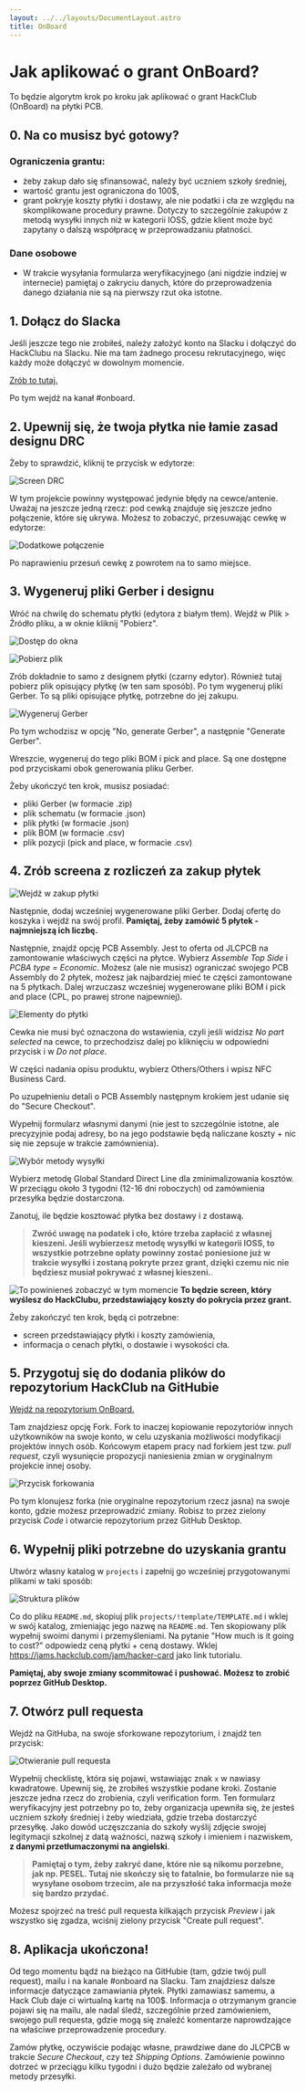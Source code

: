 ```yaml
---
layout: ../../layouts/DocumentLayout.astro
title: OnBoard
---
```


# Jak aplikować o grant OnBoard?
To będzie algorytm krok po kroku jak aplikować o grant HackClub (OnBoard) na płytki PCB.

## 0. Na co musisz być gotowy?

### Ograniczenia grantu:
- żeby zakup dało się sfinansować, należy być uczniem szkoły średniej,
- wartość grantu jest ograniczona do 100$,
- grant pokryje koszty płytki i dostawy, ale nie podatki i cła ze względu na skomplikowane procedury prawne. Dotyczy to szczególnie zakupów z metodą wysyłki innych niż w kategorii IOSS, gdzie klient może być zapytany o dalszą współpracę w przeprowadzaniu płatności.

### Dane osobowe
- W trakcie wysyłania formularza weryfikacyjnego (ani nigdzie indziej w internecie) pamiętaj o zakryciu danych, które do przeprowadzenia danego działania nie są na pierwszy rzut oka istotne.

## 1. Dołącz do Slacka
Jeśli jeszcze tego nie zrobiłeś, należy założyć konto na Slacku i dołączyć do HackClubu na Slacku. Nie ma tam żadnego procesu rekrutacyjnego, więc każdy może dołączyć w dowolnym momencie.

[Zrób to tutaj.](https://hackclub.com/slack/)

Po tym wejdź na kanał #onboard.

## 2. Upewnij się, że twoja płytka nie łamie zasad designu DRC
Żeby to sprawdzić, kliknij te przycisk w edytorze:

![Screen DRC](../../../public/drc-screen.png)

W tym projekcie powinny występować jedynie błędy na cewce/antenie. Uważaj na jeszcze jedną rzecz: pod cewką znajduje się jeszcze jedno połączenie, które się ukrywa. Możesz to zobaczyć, przesuwając cewkę w edytorze:

![Dodatkowe połączenie](../../../public/wrong-connection.png)

Po naprawieniu przesuń cewkę z powrotem na to samo miejsce.

## 3. Wygeneruj pliki Gerber i designu
Wróć na chwilę do schematu płytki (edytora z białym tłem). Wejdź w Plik > Źródło pliku, a w oknie kliknij "Pobierz".

![Dostęp do okna](../../../public/design-file-access.png)

![Pobierz plik](../../../public/download-design-file.png)

Zrób dokładnie to samo z designem płytki (czarny edytor). Również tutaj pobierz plik opisujący płytkę (w ten sam sposób).
Po tym wygeneruj pliki Gerber. To są pliki opisujące płytkę, potrzebne do jej zakupu.

![Wygeneruj Gerber](../../../public/gerber-files.png)

Po tym wchodzisz w opcję "No, generate Gerber", a następnie "Generate Gerber".

Wreszcie, wygeneruj do tego pliki BOM i pick and place. Są one dostępne pod przyciskami obok generowania pliku Gerber.

Żeby ukończyć ten krok, musisz posiadać:
- pliki Gerber (w formacie .zip)
- plik schematu (w formacie .json)
- plik płytki (w formacie .json)
- plik BOM (w formacie .csv)
- plik pozycji (pick and place, w formacie .csv)

## 4. Zrób screena z rozliczeń za zakup płytek

![Wejdź w zakup płytki](../../../public/board-shopping.png)

Następnie, dodaj wcześniej wygenerowane pliki Gerber. Dodaj ofertę do koszyka i wejdź na swój profil. **Pamiętaj, żeby zamówić 5 płytek - najmniejszą ich liczbę.**

Następnie, znajdź opcję PCB Assembly. Jest to oferta od JLCPCB na zamontowanie właściwych części na płytce. Wybierz *Assemble Top Side* i *PCBA type = Economic*. Możesz (ale nie musisz) ograniczać swojego PCB Assembly do 2 płytek, możesz jak najbardziej mieć te części zamontowane na 5 płytkach. Dalej wrzuczasz wcześniej wygenerowane pliki BOM i pick and place (CPL, po prawej strone najpewniej).

![Elementy do płytki](../../../public/pcba-components.png)

Cewka nie musi być oznaczona do wstawienia, czyli jeśli widzisz *No part selected* na cewce, to przechodzisz dalej po kliknięciu w odpowiedni przycisk i w *Do not place*.

W części nadania opisu produktu, wybierz Others/Others i wpisz NFC Business Card.

Po uzupełnieniu detali o PCB Assembly następnym krokiem jest udanie się do "Secure Checkout".

Wypełnij formularz własnymi danymi (nie jest to szczególnie istotne, ale precyzyjnie podaj adresy, bo na jego podstawie będą naliczane koszty + nic się nie zepsuje w trakcie zamównienia).

![Wybór metody wysyłki](../../../public/shipping-method.png)

Wybierz metodę Global Standard Direct Line dla zminimalizowania kosztów. W przeciągu około 3 tygodni (12-16 dni roboczych) od zamównienia przesyłka będzie dostarczona.

Zanotuj, ile będzie kosztować płytka bez dostawy i z dostawą.

> **Zwróć uwagę na podatek i cło, które trzeba zapłacić z własnej kieszeni. Jeśli wybierzesz metodę wysyłki w kategorii IOSS, to wszystkie potrzebne opłaty powinny zostać poniesione już w trakcie wysyłki i zostaną pokryte przez grant, dzięki czemu nic nie będziesz musiał pokrywać z własnej kieszeni.**.

![To powinieneś zobaczyć w tym momencie](../../../public/pcb-cart.png)
**To będzie screen, który wyślesz do HackClubu, przedstawiający koszty do pokrycia przez grant.**

Żeby zakończyć ten krok, będą ci potrzebne:
- screen przedstawiający płytki i koszty zamówienia,
- informacja o cenach płytki, o dostawie i wysokości cła.

## 5. Przygotuj się do dodania plików do repozytorium HackClub na GitHubie

[Wejdź na repozytorium OnBoard.](https://github.com/hackclub/OnBoard)

Tam znajdziesz opcję Fork. Fork to inaczej kopiowanie repozytoriów innych użytkowników na swoje konto, w celu uzyskania możliwości modyfikacji projektów innych osób. Końcowym etapem pracy nad forkiem jest tzw. *pull request*, czyli wysunięcie propozycji naniesienia zmian w oryginalnym projekcie innej osoby.

![Przycisk forkowania](../../../public/fork-button.png)

Po tym klonujesz forka (nie oryginalne repozytorium rzecz jasna) na swoje konto, gdzie możesz przeprowadzić zmiany. Robisz to przez zielony przycisk *Code* i otwarcie repozytorium przez GitHub Desktop.

## 6. Wypełnij pliki potrzebne do uzyskania grantu
Utwórz własny katalog w `projects` i zapełnij go wcześniej przygotowanymi plikami w taki sposób:

![Struktura plików](../../../public/on-board-file-structure.png)

Co do pliku `README.md`, skopiuj plik `projects/!template/TEMPLATE.md` i wklej w swój katalog, zmieniając jego nazwę na `README.md`.
Ten skopiowany plik wypełnij swoimi danymi i przemyśleniami. Na pytanie "How much is it going to cost?" odpowiedz ceną płytki + ceną dostawy. Wklej https://jams.hackclub.com/jam/hacker-card jako link tutorialu.

**Pamiętaj, aby swoje zmiany scommitować i pushować. Możesz to zrobić poprzez GitHub Desktop.**

## 7. Otwórz pull requesta

Wejdź na GitHuba, na swoje sforkowane repozytorium, i znajdź ten przycisk:

![Otwieranie pull requesta](../../../public/open-pull-request.png)

Wypełnij checklistę, która się pojawi, wstawiając znak `x` w nawiasy kwadratowe. Upewnij się, że zrobiłeś wszystkie podane kroki. Zostanie jeszcze jedna rzecz do zrobienia, czyli verification form. Ten formularz weryfikacyjny jest potrzebny po to, żeby organizacja upewniła się, że jesteś uczniem szkoły średniej i żeby wiedziała, gdzie trzeba dostarczyć przesyłkę. Jako dowód uczęszczania do szkoły wyślij zdjęcie swojej legitymacji szkolnej z datą ważności, nazwą szkoły i imieniem i nazwiskem, **z danymi przetłumaczonymi na angielski**.

> **Pamiętaj o tym, żeby zakryć dane, które nie są nikomu porzebne, jak np. PESEL. Tutaj nie skończy się to fatalnie, bo formularze nie są wysyłane osobom trzecim, ale na przyszłość taka informacja może się bardzo przydać.**

Możesz spojrzeć na treść pull requesta kilkająch przycisk *Preview* i jak wszystko się zgadza, wciśnij zielony przycisk "Create pull request".

## 8. Aplikacja ukończona!

Od tego momentu bądź na bieżąco na GitHubie (tam, gdzie twój pull request), mailu i na kanale #onboard na Slacku. Tam znajdziesz dalsze informacje datyczące zamawiania płytek. Płytki zamawiasz samemu, a Hack Club daje ci wirtualną kartę na 100$. Informacja o otrzymanym grancie pojawi się na mailu, ale nadal śledź, szczególnie przed zamówieniem, swojego pull requesta, gdzie mogą się znaleźć komentarze naprowdzające na właściwe przeprowadzenie procedury.

Zamów płytkę, oczywiście podając własne, prawdziwe dane do JLCPCB w trakcie *Secure Checkout*, czy też *Shipping Options*. Zamówienie powinno dotrzeć w przeciągu kilku tygodni i dużo będzie zależało od wybranej metody przesyłki.
